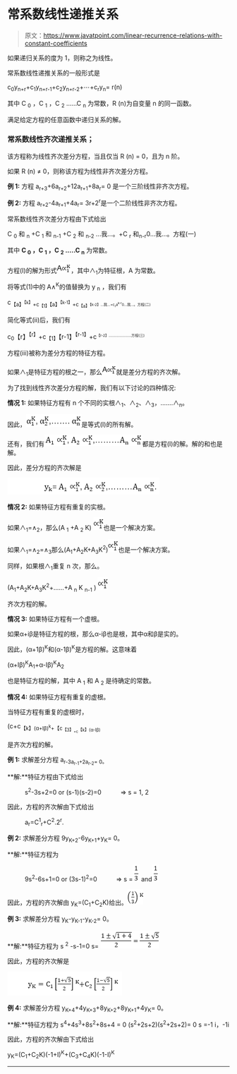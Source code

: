 # 常系数线性递推关系

> 原文：<https://www.javatpoint.com/linear-recurrence-relations-with-constant-coefficients>

如果递归关系的度为 1，则称之为线性。

常系数线性递推关系的一般形式是

c<sub>0</sub>y<sub>n+r</sub>+c<sub>1</sub>y<sub>n+r-1</sub>+c<sub>2</sub>y<sub>n+r-2</sub>+⋯+c<sub>r</sub>y<sub>n</sub>= r(n)

其中 C <sub>0</sub> ，C <sub>1</sub> ，C <sub>2</sub> ......C <sub>n</sub> 为常数，R (n)为自变量 n 的同一函数。

满足给定方程的任意函数中递归关系的解。

### 常系数线性齐次递推关系；

该方程称为线性齐次差分方程，当且仅当 R (n) = 0，且为 n 阶。

如果 R (n) ≠ 0，则称该方程为线性非齐次差分方程。

**例 1:** 方程 a<sub>r+3</sub>+6a<sub>r+2</sub>+12a<sub>r+1</sub>+8a<sub>r</sub>= 0 是一个三阶线性非齐次方程。

**例 2:** 方程 a<sub>r+2</sub>-4a<sub>r+1</sub>+4a<sub>r</sub>= 3r+2<sup>r</sup>是一个二阶线性非齐次方程。

常系数线性齐次差分方程由下式给出

C <sub>0</sub> 和 <sub>n</sub> +C <sub>1</sub> 和 <sub>n-1</sub> +C <sub>2</sub> 和 <sub>n-2</sub> ...我...。+C <sub>r</sub> 和<sub>n-r</sub>0...我...。方程(一)

其中 **C <sub>0</sub> ，C <sub>1</sub> ，C <sub>2</sub> .....C <sub>n</sub>** 为常数。

方程(I)的解为形式![Linear Recurrence Relations with Constant Coefficients](img/120619e7c16453fbb8b51ead22cf914a.png)，其中∧<sub>1</sub>为特征根，A 为常数。

将等式(1)中的 A∧<sup>K</sup>的值替换为 y <sub>n</sub> ，我们有

c<sub>【a】<sup>【k】</sup>+c<sub>【1】</sub>【a】<sup>【k-1】</sup>+c<sub>【a】<sup>【k-2】...我...+c<sub>r</sub>a<sup>k-r</sup>0...我...。方程(二)</sup></sub></sub>

简化等式(ii)后，我们有

c<sub>0</sub>【r】<sup>【r】</sup>+c<sub>【1】</sub>【r-1】<sup>【r-1】</sup>+c<sub><sup><sup>【r-2】......................方程(三)</sup></sup></sub>

方程(iii)被称为差分方程的特征方程。

如果∧<sub>1</sub>是特征方程的根之一，那么![Linear Recurrence Relations with Constant Coefficients](img/120619e7c16453fbb8b51ead22cf914a.png)就是差分方程的齐次解。

为了找到线性齐次差分方程的解，我们有以下讨论的四种情况:

**情况 1:** 如果特征方程有 n 个不同的实根∧<sub>1</sub>、∧<sub>2</sub>、∧<sub>3</sub>，.......∧<sub>n</sub>。

因此，![Linear Recurrence Relations with Constant Coefficients](img/74b12da6c811a9023327a340f4f1bd6d.png)是等式(I)的所有解。

还有，我们有![Linear Recurrence Relations with Constant Coefficients](img/23623b485940897bf25f457eceb514c9.png)都是方程(I)的解。解的和也是解。

因此，差分方程的齐次解是

![Linear Recurrence Relations with Constant Coefficients](img/6df71e630cba73728a636428338408ad.png)

**情况 2:** 如果特征方程有重复的实根。

如果∧<sub>1</sub>=∧<sub>2</sub>，那么(A <sub>1</sub> +A <sub>2</sub> K) ![Linear Recurrence Relations with Constant Coefficients](img/2540ffca4d413a0ddc6dcc7c0d2c41db.png)也是一个解决方案。

如果∧<sub>1</sub>=∧<sub>2</sub>=∧<sub>3</sub>那么(A<sub>1</sub>+A<sub>2</sub>K+A<sub>3</sub>K<sup>2</sup>)![Linear Recurrence Relations with Constant Coefficients](img/2540ffca4d413a0ddc6dcc7c0d2c41db.png)也是一个解决方案。

同样，如果根∧<sub>1</sub>重复 n 次，那么。

(A<sub>1</sub>+A<sub>2</sub>K+A<sub>3</sub>K<sup>2</sup>+......+A <sub>n</sub> K <sub>n-1</sub> ) ![Linear Recurrence Relations with Constant Coefficients](img/2540ffca4d413a0ddc6dcc7c0d2c41db.png)

齐次方程的解。

**情况 3:** 如果特征方程有一个虚根。

如果α+iβ是特征方程的根，那么α-iβ也是根，其中α和β是实的。

因此，(α+1β)<sup>K</sup>和(α-1β)<sup>K</sup>是方程的解。这意味着

(α+Iβ)<sup>K</sup>A<sub>1</sub>+α-Iβ)<sup>K</sup>A<sub>2</sub>

也是特征方程的解，其中 A <sub>1</sub> 和 A <sub>2</sub> 是待确定的常数。

**情况 4:** 如果特征方程有重复的虚根。

当特征方程有重复的虚根时，

(c+c<sub>【k】(α+Iβ)<sup>k</sup>+【c<sub>【3】<sub>+c</sub>【k】(α-Iβ)</sub></sub>

是齐次方程的解。

**例 1:** 求解差分方程 a<sub>r-3a<sub>r-1</sub>+2a<sub>r-2</sub>= 0。</sub>

**解:**特征方程由下式给出

          s<sup>2</sup>-3s+2=0 or (s-1)(s-2)=0
          ⇒ s = 1, 2

因此，方程的齐次解由下式给出

          a<sub>r</sub>=C<sup>1</sup><sub>r</sub>+C<sup>2</sup>.2<sup>r</sup>.

**例 2:** 求解差分方程 9y<sub>K+2</sub>-6y<sub>K+1</sub>+y<sub>K</sub>= 0。

**解:**特征方程为

          9s<sup>2</sup>-6s+1=0 or (3s-1)<sup>2</sup>=0
          ⇒ s =![Linear Recurrence Relations with Constant Coefficients](img/8e10895df4779cc9f7ca2b861dc12d19.png) and![Linear Recurrence Relations with Constant Coefficients](img/8e10895df4779cc9f7ca2b861dc12d19.png)

因此，方程的齐次解由
y<sub>K</sub>=(C<sub>1</sub>+C<sub>2</sub>K)给出。![Linear Recurrence Relations with Constant Coefficients](img/d29b1675ff637747aee757595c3b9f4e.png)

**例 3:** 求解差分方程 y<sub>K</sub>-y<sub>K-1</sub>-y<sub>K-2</sub>= 0。

**解:**特征方程为 s <sup>2</sup> -s-1=0
s= ![Linear Recurrence Relations with Constant Coefficients](img/e26dd50e05e26ae5e79837605c1b4a7d.png)

因此，方程的齐次解是

![Linear Recurrence Relations with Constant Coefficients](img/cb8b86fcafdabc191e4d4311dbe35866.png)

**例 4:** 求解差分方程 y<sub>K+4</sub>+4y<sub>K+3</sub>+8y<sub>K+2</sub>+8y<sub>K+1</sub>+4y<sub>K</sub>= 0。

**解:**特征方程为 s<sup>4</sup>+4s<sup>3</sup>+8s<sup>2</sup>+8s+4 = 0
(s<sup>2</sup>+2s+2)(s<sup>2</sup>+2s+2)= 0
s =-1 i，-1i

因此，方程的齐次解由下式给出

y<sub>K</sub>=(C<sub>1</sub>+C<sub>2</sub>K)(-1+I)<sup>K</sup>+(C<sub>3</sub>+C<sub>4</sub>K)(-1-I)<sup>K</sup>

* * *